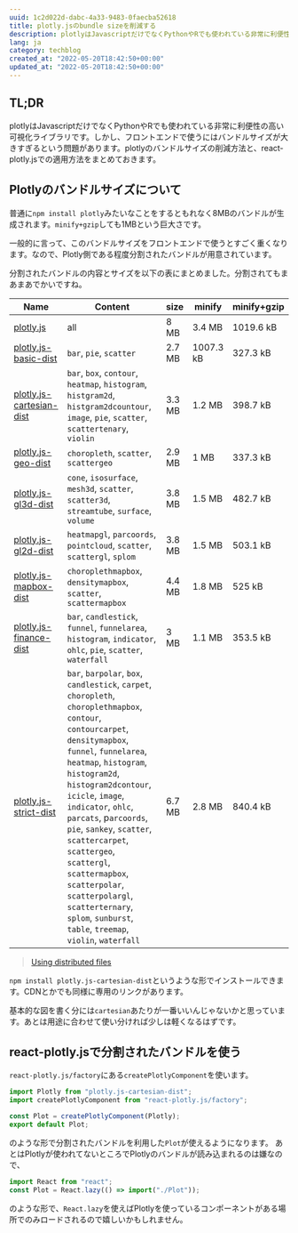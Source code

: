 ```yaml
---
uuid: 1c2d022d-dabc-4a33-9483-0faecba52618
title: plotly.jsのbundle sizeを削減する
description: plotlyはJavascriptだけでなくPythonやRでも使われている非常に利便性の高いライブラリです。しかし、フロントエンドで使うにはバンドルサイズが大きすぎるという問題があります。plotlyのバンドルサイズの削減方法と、react-plotly.jsでの適用方法をまとめておきます。
lang: ja
category: techblog
created_at: "2022-05-20T18:42:50+00:00"
updated_at: "2022-05-20T18:42:50+00:00"
---
```


## TL;DR

plotlyはJavascriptだけでなくPythonやRでも使われている非常に利便性の高い可視化ライブラリです。しかし、フロントエンドで使うにはバンドルサイズが大きすぎるという問題があります。plotlyのバンドルサイズの削減方法と、react-plotly.jsでの適用方法をまとめておきます。

## Plotlyのバンドルサイズについて

普通に`npm install plotly`みたいなことをするともれなく8MBのバンドルが生成されます。`minify+gzip`しても1MBという巨大さです。

一般的に言って、このバンドルサイズをフロントエンドで使うとすごく重くなります。なので、Plotly側である程度分割されたバンドルが用意されています。

分割されたバンドルの内容とサイズを以下の表にまとめました。分割されてもまあまあでかいですね。

| Name                                                                               | Content                                                                                                                                                                                                                                                                                                                                                                                                                                                                                            | size   | minify    | minify+gzip |
| ---------------------------------------------------------------------------------- | -------------------------------------------------------------------------------------------------------------------------------------------------------------------------------------------------------------------------------------------------------------------------------------------------------------------------------------------------------------------------------------------------------------------------------------------------------------------------------------------------- | ------ | --------- | ----------- |
| [plotly.js](https://www.npmjs.com/package/plotly.js)                               | all                                                                                                                                                                                                                                                                                                                                                                                                                                                                                                | 8 MB   | 3.4 MB    | 1019.6 kB   |
| [plotly.js-basic-dist](https://www.npmjs.com/package/plotly.js-basic-dist)         | `bar`, `pie`, `scatter`                                                                                                                                                                                                                                                                                                                                                                                                                                                                            | 2.7 MB | 1007.3 kB | 327.3 kB    |
| [plotly.js-cartesian-dist](https://www.npmjs.com/package/plotly.js-cartesian-dist) | `bar`, `box`, `contour`, `heatmap`, `histogram`, `histgram2d`, `histgram2dcountour`, `image`, `pie`, `scatter`, `scattertenary`, `violin`                                                                                                                                                                                                                                                                                                                                                          | 3.3 MB | 1.2 MB    | 398.7 kB    |
| [plotly.js-geo-dist](https://www.npmjs.com/package/plotly.js-geo-dist)             | `choropleth`, `scatter`, `scattergeo`                                                                                                                                                                                                                                                                                                                                                                                                                                                              | 2.9 MB | 1 MB      | 337.3 kB    |
| [plotly.js-gl3d-dist](https://www.npmjs.com/package/plotly.js-gl3d-dist)           | `cone`, `isosurface`, `mesh3d`, `scatter`, `scatter3d`, `streamtube`, `surface`, `volume`                                                                                                                                                                                                                                                                                                                                                                                                          | 3.8 MB | 1.5 MB    | 482.7 kB    |
| [plotly.js-gl2d-dist](https://www.npmjs.com/package/plotly.js-gl2d-dist)           | `heatmapgl`, `parcoords`, `pointcloud`, `scatter`, `scattergl`, `splom`                                                                                                                                                                                                                                                                                                                                                                                                                            | 3.8 MB | 1.5 MB    | 503.1 kB    |
| [plotly.js-mapbox-dist](https://www.npmjs.com/package/plotly.js-mapbox-dist)       | `choroplethmapbox`, `densitymapbox`, `scatter`, `scattermapbox`                                                                                                                                                                                                                                                                                                                                                                                                                                    | 4.4 MB | 1.8 MB    | 525 kB      |
| [plotly.js-finance-dist](https://www.npmjs.com/package/plotly.js-finance-dist)     | `bar`, `candlestick`, `funnel`, `funnelarea`, `histogram`, `indicator`, `ohlc`, `pie`, `scatter`, `waterfall`                                                                                                                                                                                                                                                                                                                                                                                      | 3 MB   | 1.1 MB    | 353.5 kB    |
| [plotly.js-strict-dist](https://www.npmjs.com/package/plotly.js-strict-dist)       | `bar`, `barpolar`, `box`, `candlestick`, `carpet`, `choropleth`, `choroplethmapbox`, `contour`, `contourcarpet`, `densitymapbox`, `funnel`, `funnelarea`, `heatmap`, `histogram`, `histogram2d`, `histogram2dcontour`, `icicle`, `image`, `indicator`, `ohlc`, `parcats`, p`arcoords`, `pie`, `sankey`, `scatter`, `scattercarpet`, `scattergeo`, `scattergl`, `scattermapbox`, `scatterpolar`, `scatterpolargl`, `scatterternary`, `splom`, `sunburst`, `table`, `treemap`, `violin`, `waterfall` | 6.7 MB | 2.8 MB    | 840.4 kB    |

> [Using distributed files](https://github.com/plotly/plotly.js/blob/master/dist/README.md)

`npm install plotly.js-cartesian-dist`というような形でインストールできます。CDNとかでも同様に専用のリンクがあります。

基本的な図を書く分には`cartesian`あたりが一番いいんじゃないかと思っています。あとは用途に合わせて使い分ければ少しは軽くなるはずです。

## react-plotly.jsで分割されたバンドルを使う

`react-plotly.js/factory`にある`createPlotlyComponent`を使います。

```jsx:title=Plot.jsx
import Plotly from "plotly.js-cartesian-dist";
import createPlotlyComponent from "react-plotly.js/factory";

const Plot = createPlotlyComponent(Plotly);
export default Plot;
```

のような形で分割されたバンドルを利用した`Plot`が使えるようになります。
あとはPlotlyが使われてないところでPlotlyのバンドルが読み込まれるのは嫌なので、

```jsx
import React from "react";
const Plot = React.lazy(() => import("./Plot"));
```

のような形で、`React.lazy`を使えばPlotlyを使っているコンポーネントがある場所でのみロードされるので嬉しいかもしれません。
